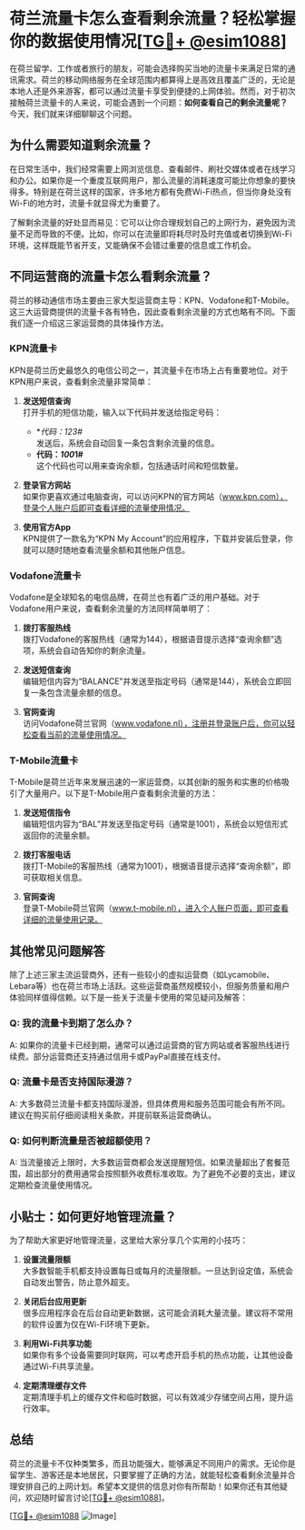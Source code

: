 # 荷兰流量卡怎么查看剩余流量？轻松掌握你的数据使用情况[[TG💪+ @esim1088](https://t.me/s/esim1088)]

在荷兰留学、工作或者旅行的朋友，可能会选择购买当地的流量卡来满足日常的通讯需求。荷兰的移动网络服务在全球范围内都算得上是高效且覆盖广泛的，无论是本地人还是外来游客，都可以通过流量卡享受到便捷的上网体验。然而，对于初次接触荷兰流量卡的人来说，可能会遇到一个问题：**如何查看自己的剩余流量呢？** 今天，我们就来详细聊聊这个问题。

## 为什么需要知道剩余流量？

在日常生活中，我们经常需要上网浏览信息、查看邮件、刷社交媒体或者在线学习和办公。如果你是一个重度互联网用户，那么流量的消耗速度可能比你想象的要快得多。特别是在荷兰这样的国家，许多地方都有免费Wi-Fi热点，但当你身处没有Wi-Fi的地方时，流量卡就显得尤为重要了。

了解剩余流量的好处显而易见：它可以让你合理规划自己的上网行为，避免因为流量不足而导致的不便。比如，你可以在流量即将耗尽时及时充值或者切换到Wi-Fi环境，这样既能节省开支，又能确保不会错过重要的信息或工作机会。

## 不同运营商的流量卡怎么看剩余流量？

荷兰的移动通信市场主要由三家大型运营商主导：KPN、Vodafone和T-Mobile。这三大运营商提供的流量卡各有特色，因此查看剩余流量的方式也略有不同。下面我们逐一介绍这三家运营商的具体操作方法。

### KPN流量卡

KPN是荷兰历史最悠久的电信公司之一，其流量卡在市场上占有重要地位。对于KPN用户来说，查看剩余流量非常简单：

1. **发送短信查询**  
   打开手机的短信功能，输入以下代码并发送给指定号码：
   - **代码：*123#**  
     发送后，系统会自动回复一条包含剩余流量的信息。
   - **代码：*100*1#**  
     这个代码也可以用来查询余额，包括通话时间和短信数量。

2. **登录官方网站**  
   如果你更喜欢通过电脑查询，可以访问KPN的官方网站（www.kpn.com），登录个人账户后即可查看详细的流量使用情况。

3. **使用官方App**  
   KPN提供了一款名为“KPN My Account”的应用程序，下载并安装后登录，你就可以随时随地查看流量余额和其他账户信息。

### Vodafone流量卡

Vodafone是全球知名的电信品牌，在荷兰也有着广泛的用户基础。对于Vodafone用户来说，查看剩余流量的方法同样简单明了：

1. **拨打客服热线**  
   拨打Vodafone的客服热线（通常为144），根据语音提示选择“查询余额”选项，系统会自动告知你的剩余流量。

2. **发送短信查询**  
   编辑短信内容为“BALANCE”并发送至指定号码（通常是144），系统会立即回复一条包含流量余额的信息。

3. **官网查询**  
   访问Vodafone荷兰官网（www.vodafone.nl），注册并登录账户后，你可以轻松查看当前的流量使用情况。

### T-Mobile流量卡

T-Mobile是荷兰近年来发展迅速的一家运营商，以其创新的服务和实惠的价格吸引了大量用户。以下是T-Mobile用户查看剩余流量的方法：

1. **发送短信指令**  
   编辑短信内容为“BAL”并发送至指定号码（通常是1001），系统会以短信形式返回你的流量余额。

2. **拨打客服电话**  
   拨打T-Mobile的客服热线（通常为1001），根据语音提示选择“查询余额”，即可获取相关信息。

3. **官网查询**  
   登录T-Mobile荷兰官网（www.t-mobile.nl），进入个人账户页面，即可查看详细的流量使用记录。

## 其他常见问题解答

除了上述三家主流运营商外，还有一些较小的虚拟运营商（如Lycamobile、Lebara等）也在荷兰市场上活跃。这些运营商虽然规模较小，但服务质量和用户体验同样值得信赖。以下是一些关于流量卡使用的常见疑问及解答：

### Q: 我的流量卡到期了怎么办？
A: 如果你的流量卡已经到期，通常可以通过运营商的官方网站或者客服热线进行续费。部分运营商还支持通过信用卡或PayPal直接在线支付。

### Q: 流量卡是否支持国际漫游？
A: 大多数荷兰流量卡都支持国际漫游，但具体费用和服务范围可能会有所不同。建议在购买前仔细阅读相关条款，并提前联系运营商确认。

### Q: 如何判断流量是否被超额使用？
A: 当流量接近上限时，大多数运营商都会发送提醒短信。如果流量超出了套餐范围，超出部分的费用通常会按照额外收费标准收取。为了避免不必要的支出，建议定期检查流量使用情况。

## 小贴士：如何更好地管理流量？

为了帮助大家更好地管理流量，这里给大家分享几个实用的小技巧：

1. **设置流量限额**  
   大多数智能手机都支持设置每日或每月的流量限额。一旦达到设定值，系统会自动发出警告，防止意外超支。

2. **关闭后台应用更新**  
   很多应用程序会在后台自动更新数据，这可能会消耗大量流量。建议将不常用的软件设置为仅在Wi-Fi环境下更新。

3. **利用Wi-Fi共享功能**  
   如果你有多个设备需要同时联网，可以考虑开启手机的热点功能，让其他设备通过Wi-Fi共享流量。

4. **定期清理缓存文件**  
   定期清理手机上的缓存文件和临时数据，可以有效减少存储空间占用，提升运行效率。

## 总结

荷兰的流量卡不仅种类繁多，而且功能强大，能够满足不同用户的需求。无论你是留学生、游客还是本地居民，只要掌握了正确的方法，就能轻松查看剩余流量并合理安排自己的上网计划。希望本文提供的信息对你有所帮助！如果你还有其他疑问，欢迎随时留言讨论[[TG💪+ @esim1088](https://t.me/s/esim1088)]。

[[TG💪+ @esim1088](https://t.me/s/esim1088) ![Image](https://i.postimg.cc/4NQfJmqS/Snipaste-2025-05-13-00-14-12.png)]